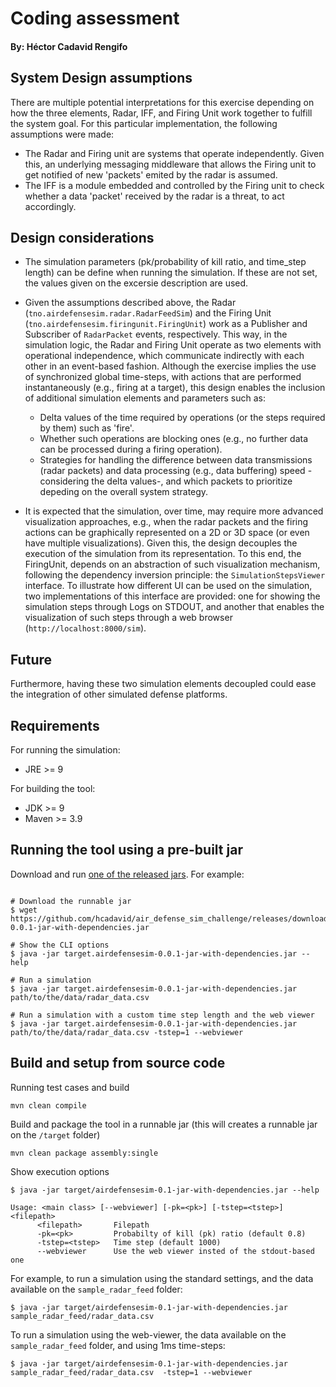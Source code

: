 # Coding assessment

#### By: Héctor Cadavid Rengifo


## System Design assumptions


There are multiple potential interpretations for this exercise depending on how the three elements, Radar, IFF, and Firing Unit work together to fulfill the system goal. For this particular implementation, the following assumptions were made:

- The Radar and Firing unit are systems that operate independently. Given this, an underlying messaging middleware that allows the Firing unit to get notified of new 'packets' emited by the radar is assumed.
- The IFF is a module embedded and controlled by the Firing unit to check whether a data 'packet' received by the radar is a threat, to act accordingly.

## Design considerations

- The simulation parameters (pk/probability of kill ratio, and time_step length) can be define when running the simulation. If these are not set, the values given on the excersie description are used.

- Given the assumptions described above, the Radar (`tno.airdefensesim.radar.RadarFeedSim`) and the Firing Unit (`tno.airdefensesim.firingunit.FiringUnit`) work as a Publisher and Subscriber of `RadarPacket` events, respectively. This way, in the simulation logic, the Radar and Firing Unit operate as two elements with operational independence, which communicate indirectly with each other in an event-based fashion. Although the exercise implies the use of synchronized global time-steps, with actions that are performed instantaneously (e.g., firing at a target), this design enables the inclusion of additional simulation elements and parameters such as:

  - Delta values of the time required by operations (or the steps required by them) such as 'fire'.
  - Whether such operations are blocking ones (e.g., no further data can be processed during a firing operation).
  - Strategies for handling the difference between data transmissions (radar packets) and data processing (e.g., data buffering) speed -considering the delta values-, and which packets to prioritize depeding on the overall system strategy.

- It is expected that the simulation, over time, may require more advanced visualization approaches, e.g., when the radar packets and the firing actions can be graphically represented on a 2D or 3D space (or even have multiple visualizations). Given this, the design decouples the execution of the simulation from its representation. To this end, the FiringUnit, depends on an abstraction of such visualization mechanism, following the dependency inversion principle: the  `SimulationStepsViewer` interface. To illustrate how different UI can be used on the simulation, two implementations of this interface are provided: one for showing the simulation steps through Logs on STDOUT, and another that enables the visualization of such steps through a web browser (`http://localhost:8000/sim`).


## Future

Furthermore, having these two simulation elements decoupled could ease the integration of other simulated defense platforms.


## Requirements

For running the simulation:

 - JRE >= 9    

For building the tool:
 - JDK >= 9 
 - Maven >= 3.9


## Running the tool using a pre-built jar

Download and run [one of the released jars](https://github.com/hcadavid/air_defense_sim_challenge/releases). For example:

```shell

# Download the runnable jar
$ wget https://github.com/hcadavid/air_defense_sim_challenge/releases/download/v0.0.1/target.airdefensesim-0.0.1-jar-with-dependencies.jar

# Show the CLI options
$ java -jar target.airdefensesim-0.0.1-jar-with-dependencies.jar --help

# Run a simulation
$ java -jar target.airdefensesim-0.0.1-jar-with-dependencies.jar path/to/the/data/radar_data.csv

# Run a simulation with a custom time step length and the web viewer
$ java -jar target.airdefensesim-0.0.1-jar-with-dependencies.jar path/to/the/data/radar_data.csv -tstep=1 --webviewer

```


## Build and setup from source code

Running test cases and build
```
mvn clean compile
```

Build and package the tool in a runnable jar (this will creates a runnable jar on the `/target` folder)
```
mvn clean package assembly:single
```

Show execution options
```
$ java -jar target/airdefensesim-0.1-jar-with-dependencies.jar --help

Usage: <main class> [--webviewer] [-pk=<pk>] [-tstep=<tstep>] <filepath>
      <filepath>       Filepath
      -pk=<pk>         Probabilty of kill (pk) ratio (default 0.8)
      -tstep=<tstep>   Time step (default 1000)
      --webviewer      Use the web viewer insted of the stdout-based one

```

For example, to run a simulation using the standard settings, and the data available on the `sample_radar_feed` folder:

```shell
$ java -jar target/airdefensesim-0.1-jar-with-dependencies.jar sample_radar_feed/radar_data.csv
```

To run a simulation using the web-viewer, the data available on the `sample_radar_feed` folder, and using 1ms time-steps:

```shell
$ java -jar target/airdefensesim-0.1-jar-with-dependencies.jar sample_radar_feed/radar_data.csv  -tstep=1 --webviewer
```
